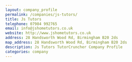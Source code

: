 ```yaml
---
layout: company_profile
permalink: /companies/js-tutors/
title: Js Tutors
telephone: 07984 992765
email: info@jshometutors.co.uk
website: http://www.jshometutors.co.uk
address: 28 Handsworth Wood Rd, Birmingham B20 2ds
map_address: 28 Handsworth Wood Rd, Birmingham B20 2ds
description: Js Tutors TutorCruncher Company Profile
categories: company
---
```


